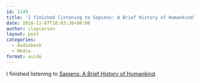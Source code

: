 ```yaml
---
id: 1149
title: 'I finished listening to Sapiens: A Brief History of Humankind'
date: 2016-11-07T16:03:38+00:00
author: claycarson
layout: post
categories: 
  - Audiobook
  - Media
format: aside
---
```

I finished listening to [Sapiens: A Brief History of Humankind](http://amazon.com/exec/obidos/ASIN/B00ICN066A/claycarson0c-20).<!--more-->